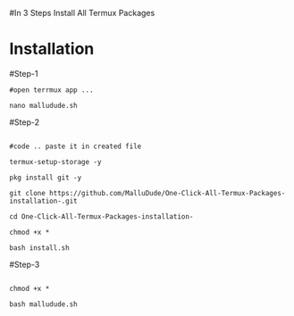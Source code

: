 #In 3 Steps Install All Termux Packages 


# Installation 

#Step-1

```
#open terrmux app ...

nano malludude.sh

```
#Step-2
```

#code .. paste it in created file 

termux-setup-storage -y

pkg install git -y

git clone https://github.com/MalluDude/One-Click-All-Termux-Packages-installation-.git

cd One-Click-All-Termux-Packages-installation-

chmod +x *

bash install.sh

```
#Step-3
```

chmod +x *

bash malludude.sh

```
